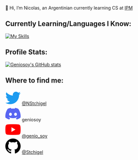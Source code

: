 👋 Hi, I’m Nicolas, an Argentinian currently learning CS at [IPM](https://www.ipm.edu.ar/)
## Currently Learning/Languages I Know:
[![My Skills](https://skillicons.dev/icons?i=js,html,css,mysql,cpp,python,arduino,bootstrap,git,codepen,robloxstudio,lua,visualstudio)](https://skillicons.dev)
## Profile Stats:
[![Geniosoy's GitHub stats](https://github-readme-stats.vercel.app/api?username=geniosoy&show_icons=true&theme=dark)](https://github.com/anuraghazra/github-readme-stats)
<br>
## Where to find me:
![](https://raw.githubusercontent.com/CLorant/readme-social-icons/main/medium/colored/twitter.svg) [@NStchigel](https://www.twitter.com/NStchigel) <br>
![](https://raw.githubusercontent.com/CLorant/readme-social-icons/main/medium/colored/discord.svg) geniosoy <br>
![](https://raw.githubusercontent.com/CLorant/readme-social-icons/main/medium/colored/youtube.svg) [@genio_soy](https://www.youtube.com/@Genio_soy) <br>
![](https://raw.githubusercontent.com/CLorant/readme-social-icons/main/medium/colored/github.svg) [@Stchigel](https://www.github.com/stchigel) <br>

